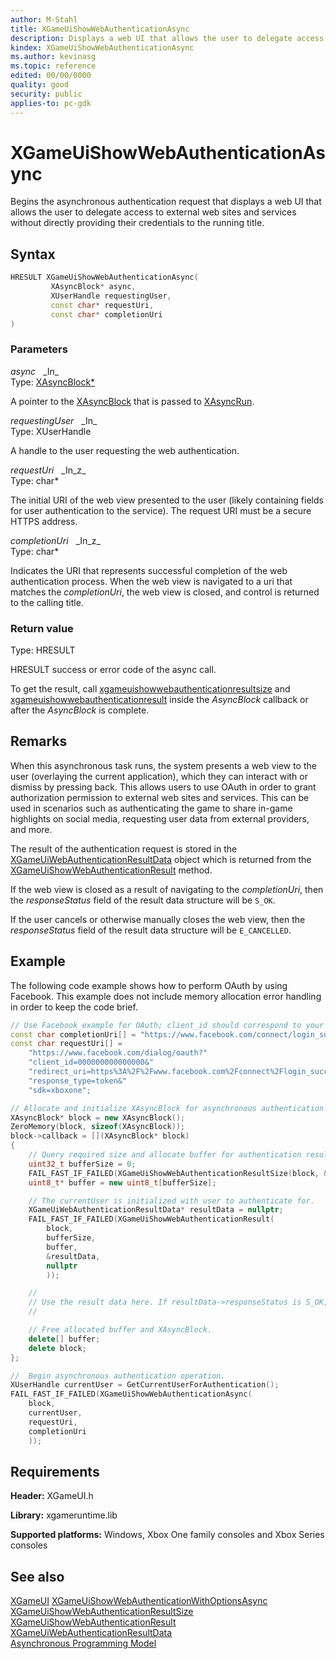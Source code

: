 ```yaml
---
author: M-Stahl
title: XGameUiShowWebAuthenticationAsync
description: Displays a web UI that allows the user to delegate access to external web sites and services without directly providing their credentials to the running title.
kindex: XGameUiShowWebAuthenticationAsync
ms.author: kevinasg
ms.topic: reference
edited: 00/00/0000
quality: good
security: public
applies-to: pc-gdk
---
```


# XGameUiShowWebAuthenticationAsync  

Begins the asynchronous authentication request that displays a web UI that allows the user to delegate access to external web sites and services without directly providing their credentials to the running title.

## Syntax  
  
```cpp
HRESULT XGameUiShowWebAuthenticationAsync(  
         XAsyncBlock* async,  
         XUserHandle requestingUser,  
         const char* requestUri,  
         const char* completionUri  
)  
```  
  
### Parameters  
  
*async* &nbsp;&nbsp;\_In\_  
Type: [XAsyncBlock*](../../xasync/structs/xasyncblock.md)  
  
A pointer to the [XAsyncBlock](../../xasync/structs/xasyncblock.md) that is passed to [XAsyncRun](../../xasync/functions/xasyncrun.md).
  
*requestingUser* &nbsp;&nbsp;\_In\_  
Type: XUserHandle  
  
A handle to the user requesting the web authentication.
  
*requestUri* &nbsp;&nbsp;\_In\_z\_  
Type: char*  
  
The initial URI of the web view presented to the user (likely containing fields for user authentication to the service). The request URI must be a secure HTTPS address.
  
*completionUri* &nbsp;&nbsp;\_In\_z\_  
Type: char*  

Indicates the URI that represents successful completion of the web authentication process. When the web view is navigated to a uri that matches the *completionUri*, the web view is closed, and control is returned to the calling title.

### Return value

Type: HRESULT
  
HRESULT success or error code of the async call.

To get the result, call [xgameuishowwebauthenticationresultsize](xgameuishowwebauthenticationresultsize.md) and [xgameuishowwebauthenticationresult](xgameuishowwebauthenticationresult.md) inside the *AsyncBlock* callback or after the *AsyncBlock* is complete.

## Remarks  
  
When this asynchronous task runs, the system presents a web view to the user (overlaying the current application), which they can interact with or dismiss by pressing back. This allows users to use OAuth in order to grant authorization permission to external web sites and services. This can be used in scenarios such as authenticating the game to share in-game highlights on social media, requesting user data from external providers, and more.

The result of the authentication request is stored in the [XGameUiWebAuthenticationResultData](../structs/xgameuiwebauthenticationresultdata.md) object which is returned from the [XGameUiShowWebAuthenticationResult](xgameuishowwebauthenticationresult.md) method.

If the web view is closed as a result of navigating to the *completionUri*, then the *responseStatus* field of the result data structure will be `S_OK`.

If the user cancels or otherwise manually closes the web view, then the *responseStatus* field of the result data structure will be `E_CANCELLED`.

## Example

The following code example shows how to perform OAuth by using Facebook. This example does not include memory allocation error handling in order to keep the code brief.

```cpp
// Use Facebook example for OAuth; client_id should correspond to your registered application.
const char completionUri[] = "https://www.facebook.com/connect/login_success.html"; 
const char requestUri[] =
    "https://www.facebook.com/dialog/oauth?"
    "client_id=000000000000000&"
    "redirect_uri=https%3A%2F%2Fwww.facebook.com%2Fconnect%2Flogin_success.html&"
    "response_type=token&"
    "sdk=xboxone";

// Allocate and initialize XAsyncBlock for asynchronous authentication operation.
XAsyncBlock* block = new XAsyncBlock();
ZeroMemory(block, sizeof(XAsyncBlock));
block->callback = [](XAsyncBlock* block)
{
    // Query required size and allocate buffer for authentication result data.
    uint32_t bufferSize = 0;
    FAIL_FAST_IF_FAILED(XGameUiShowWebAuthenticationResultSize(block, &bufferSize));
    uint8_t* buffer = new uint8_t[bufferSize];

    // The currentUser is initialized with user to authenticate for.
    XGameUiWebAuthenticationResultData* resultData = nullptr;
    FAIL_FAST_IF_FAILED(XGameUiShowWebAuthenticationResult(
        block,
        bufferSize,
        buffer,
        &resultData,
        nullptr
        ));

    //
    // Use the result data here. If resultData->responseStatus is S_OK, then web authentication was successful.
    //

    // Free allocated buffer and XAsyncBlock.
    delete[] buffer;
    delete block;
};

//  Begin asynchronous authentication operation.
XUserHandle currentUser = GetCurrentUserForAuthentication();
FAIL_FAST_IF_FAILED(XGameUiShowWebAuthenticationAsync(
    block,
    currentUser,
    requestUri,
    completionUri
    ));
```
  
## Requirements  
  
**Header:** XGameUI.h
  
**Library:** xgameruntime.lib
  
**Supported platforms:** Windows, Xbox One family consoles and Xbox Series consoles  
  
## See also

[XGameUI](../xgameui_members.md)
[XGameUiShowWebAuthenticationWithOptionsAsync](xgameuishowwebauthenticationwithoptionsasync.md)
[XGameUiShowWebAuthenticationResultSize](xgameuishowwebauthenticationresultsize.md)  
[XGameUiShowWebAuthenticationResult](xgameuishowwebauthenticationresult.md)  
[XGameUiWebAuthenticationResultData](../structs/xgameuiwebauthenticationresultdata.md)  
[Asynchronous Programming Model](../../../../system/overviews/async-programming-model.md)  